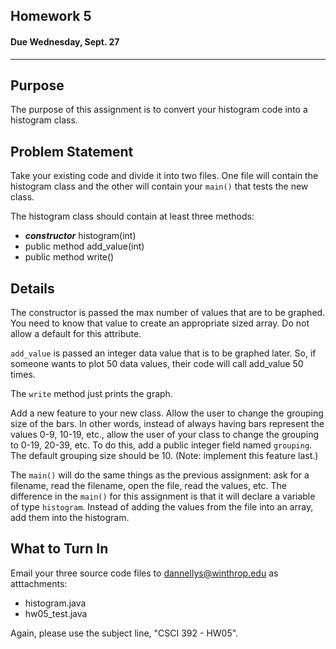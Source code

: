 ## Homework 5
#### Due Wednesday, Sept. 27

------------------------------

Purpose
------------------------------
The purpose of this assignment is to convert your histogram code into a histogram class.

Problem Statement
------------------------------
Take your existing code and divide it into two files. One file will contain the histogram class and the other will
contain your `main()` that tests the new class.

The histogram class should contain at least three methods:
- ***constructor*** histogram(int)
- public method add_value(int) 
- public method write() 

Details
------------------------------
The constructor is passed the max number of values that are to be graphed. You need to know that value to create an
appropriate sized array. Do not allow a default for this attribute.

`add_value` is passed an integer data value that is to be graphed later. So, if someone wants to plot 50 data values,
their code will call add_value 50 times.

The `write` method just prints the graph.

Add a new feature to your new class. Allow the user to change the grouping size of the bars. In other words, instead of
always having bars represent the values 0-9, 10-19, etc., allow the user of your class to change the grouping to 0-19,
20-39, etc. To do this, add a public integer field named `grouping`. The default grouping size should be 10.
(Note: implement this feature last.)

The `main()` will do the same things as the previous assignment: ask for a filename, read the filename, open the file,
read the values, etc. The difference in the `main()` for this assignment is that it will declare a variable of type
`histogram`. Instead of adding the values from the file into an array, add them into the histogram. 

What to Turn In
------------------------------
Email your three source code files to dannellys@winthrop.edu as atttachments:
- histogram.java
- hw05_test.java

Again, please use the subject line, "CSCI 392 - HW05". 
